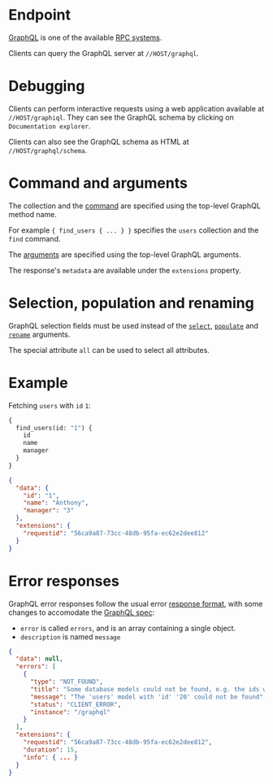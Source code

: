 # Endpoint

[GraphQL](http://graphql.org/) is one of the available [RPC systems](README.md).

Clients can query the GraphQL server at `//HOST/graphql`.

# Debugging

Clients can perform interactive requests using a web application available at
`//HOST/graphiql`.
They can see the GraphQL schema by clicking on `Documentation explorer`.

Clients can also see the GraphQL schema as HTML at `//HOST/graphql/schema`.

# Command and arguments

The collection and the [command](README.md#rpc) are specified using the
top-level GraphQL method name.

For example `{ find_users { ... } }` specifies the `users` collection and the
`find` command.

The [arguments](README.md#rpc) are specified using the top-level GraphQL
arguments.

The response's `metadata` are available under the `extensions` property.

# Selection, population and renaming

GraphQL selection fields must be used instead of the
[`select`](../arguments/selecting.md),
[`populate`](../request/relations.md#populating-nested-collections) and
[`rename`](../arguments/renaming.md) arguments.

The special attribute `all` can be used to select all attributes.

# Example

Fetching `users` with `id` `1`:

```graphql
{
  find_users(id: "1") {
    id
    name
    manager
  }
}
```

```json
{
  "data": {
    "id": "1",
    "name": "Anthony",
    "manager": "3"
  },
  "extensions": {
    "requestid": "56ca9a87-73cc-48db-95fa-ec62e2dee812"
  }
}
```

# Error responses

GraphQL error responses follow the usual error
[response format](../request/error.md#error-responses), with some changes
to accomodate the
[GraphQL spec](https://facebook.github.io/graphql/#sec-Errors):

- `error` is called `errors`, and is an array containing a single object.
- `description` is named `message`

```json
{
  "data": null,
  "errors": [
    {
      "type": "NOT_FOUND",
      "title": "Some database models could not be found, e.g. the ids were invalid",
      "message": "The 'users' model with 'id' '20' could not be found",
      "status": "CLIENT_ERROR",
      "instance": "/graphql"
    }
  ],
  "extensions": {
    "requestid": "56ca9a87-73cc-48db-95fa-ec62e2dee812",
    "duration": 15,
    "info": { ... }
  }
}
```
